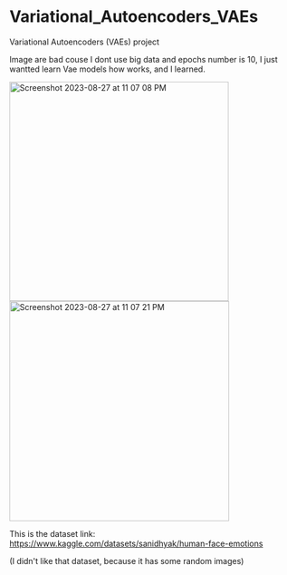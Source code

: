 # Variational_Autoencoders_VAEs
 Variational Autoencoders (VAEs)  project

Image are bad couse I dont use big data and epochs number is 10, I just wantted learn Vae models how works, and I learned.


 
<img width="387" alt="Screenshot 2023-08-27 at 11 07 08 PM" src="https://github.com/masanbasa3k/Variational_Autoencoders_VAEs/assets/66223190/e560b10b-0573-4985-86cf-27fdb8985ebe">
<img width="388" alt="Screenshot 2023-08-27 at 11 07 21 PM" src="https://github.com/masanbasa3k/Variational_Autoencoders_VAEs/assets/66223190/17be2c44-ca0a-4757-b658-f0268e7e7274">


This is the dataset link: https://www.kaggle.com/datasets/sanidhyak/human-face-emotions

(I didn't like that dataset, because it has some random images)
